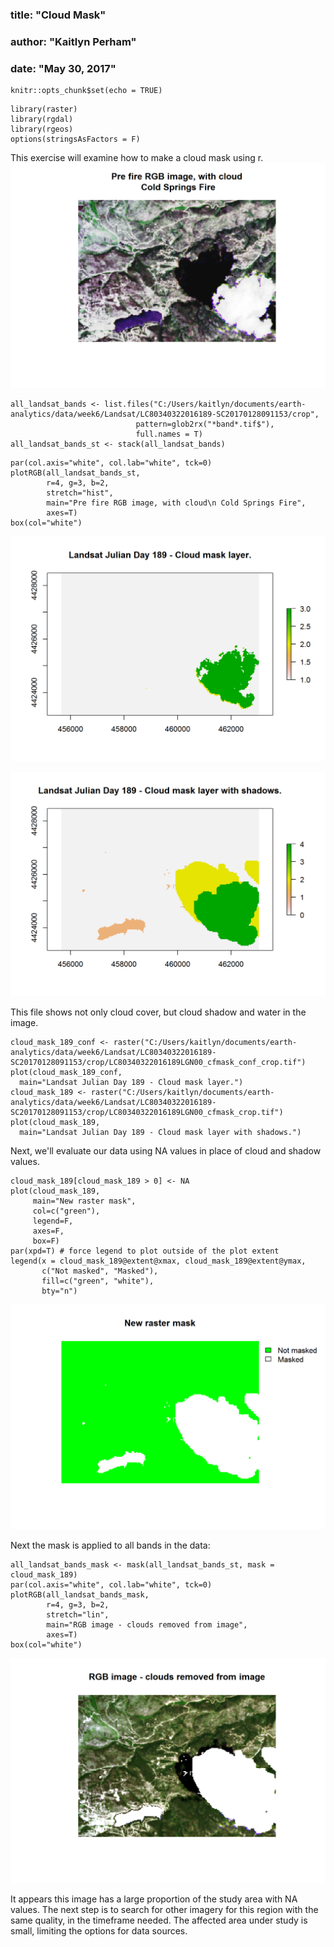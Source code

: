 
### title: "Cloud Mask"
### author: "Kaitlyn Perham"
### date: "May 30, 2017"


```{r setup, include=FALSE}
knitr::opts_chunk$set(echo = TRUE)
```
```{r include = FALSE}
library(raster)
library(rgdal)
library(rgeos)
options(stringsAsFactors = F)
```

This exercise will examine how to make a cloud mask using r.
![Fire Scar](https://github.com/kmp24/CloudMask/blob/master/1.png)

```{r echo = FALSE}
all_landsat_bands <- list.files("C:/Users/kaitlyn/documents/earth-analytics/data/week6/Landsat/LC80340322016189-SC20170128091153/crop",
                            pattern=glob2rx("*band*.tif$"),
                            full.names = T)
all_landsat_bands_st <- stack(all_landsat_bands)
```
```{r echo = FALSE}
par(col.axis="white", col.lab="white", tck=0)
plotRGB(all_landsat_bands_st,
        r=4, g=3, b=2,
        stretch="hist",
        main="Pre fire RGB image, with cloud\n Cold Springs Fire",
        axes=T)
box(col="white")
```
![Fire Scar w/cloud](https://github.com/kmp24/CloudMask/blob/master/2.png)

![Fire Scar w/cloud and shadow](https://github.com/kmp24/CloudMask/blob/master/3.png)

This file shows not only cloud cover, but cloud shadow and water in the image.
```{r echo = FALSE}
cloud_mask_189_conf <- raster("C:/Users/kaitlyn/documents/earth-analytics/data/week6/Landsat/LC80340322016189-SC20170128091153/crop/LC80340322016189LGN00_cfmask_conf_crop.tif")
plot(cloud_mask_189_conf,
  main="Landsat Julian Day 189 - Cloud mask layer.")
cloud_mask_189 <- raster("C:/Users/kaitlyn/documents/earth-analytics/data/week6/Landsat/LC80340322016189-SC20170128091153/crop/LC80340322016189LGN00_cfmask_crop.tif")
plot(cloud_mask_189,
  main="Landsat Julian Day 189 - Cloud mask layer with shadows.")
```

Next, we'll evaluate our data using NA values in place of cloud and shadow values.

```{r echo = TRUE}
cloud_mask_189[cloud_mask_189 > 0] <- NA
plot(cloud_mask_189,
     main="New raster mask",
     col=c("green"),
     legend=F,
     axes=F,
     box=F)
par(xpd=T) # force legend to plot outside of the plot extent
legend(x = cloud_mask_189@extent@xmax, cloud_mask_189@extent@ymax,
       c("Not masked", "Masked"),
       fill=c("green", "white"),
       bty="n")
```

![Mask](https://github.com/kmp24/CloudMask/blob/master/4.png)

Next the mask is applied to all bands in the data:

```{r echo=TRUE}
all_landsat_bands_mask <- mask(all_landsat_bands_st, mask = cloud_mask_189)
par(col.axis="white", col.lab="white", tck=0)
plotRGB(all_landsat_bands_mask,
        r=4, g=3, b=2,
        stretch="lin",
        main="RGB image - clouds removed from image",
        axes=T)
box(col="white")
```
![Result](https://github.com/kmp24/CloudMask/blob/master/5.png)

It appears this image has a large proportion of the study area with NA values. The next step is to search for other imagery for this region with the same quality, in the timeframe needed. The affected area under study is small, limiting the options for data sources.
